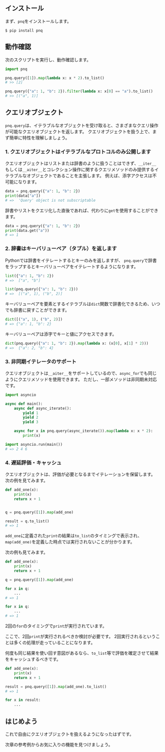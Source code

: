 ## インストール

まず、`pnq`をインストールします。

```shell
$ pip install pnq
```

## 動作確認

次のスクリプトを実行し、動作確認します。

```python
import pnq

pnq.query([1]).map(lambda x: x * 2).to_list()
# >> [2]

pnq.query({"a": 1, "b": 2}).filter(lambda x: x[0] == "a").to_list()
# >> [("a", 1)]
```

## クエリオブジェクト

`pnq.query`は、イテラブルなオブジェクトを受け取ると、さまざまなクエリ操作が可能なクエリオブジェクトを返します。
クエリオブジェクトを扱う上で、まず簡単に特性を理解しましょう。

### 1. クエリオブジェクトはイテラブルなプロトコルのみ公開します

クエリオブジェクトはリストまたは辞書のように扱うことはできず、`__iter__`もしくは`__aiter__`とコレクション操作に関するクエリメソッドのみ提供するイテラブルなオブジェクトであることを主張します。
例えば、添字アクセスは不可能になります。

``` python
data = pnq.query({"a": 1, "b": 2})
print(data["a"])
# =>  'Query' object is not subscriptable
```

辞書やリストをクエリ化した直後であれば、代わりに`get`を使用することができます。

``` python
data = pnq.query({"a": 1, "b": 2})
print(data.get("a"))
# => 1
```

### 2. 辞書はキーバリューペア（タプル）を返します

Pythonでは辞書をイテレートするとキーのみを返しますが、
`pnq.query`で辞書をラップするとキーバリューペアをイテレートするようになります。

``` python
list({"a": 1, "b": 2})
# =>  ["a", "b"]

list(pnq.query({"a": 1, "b": 2}))
# =>  [("a", 1), ("b", 2)]
```

キーバリューペアを要素とするイテラブルは`dict`関数で辞書化できるため、いつでも辞書に戻すことができます。

``` python
dict([("a", 1), ("b", 2)])
# => {"a": 1, "b": 2}
```

キーバリューペアは添字でキーと値にアクセスできます。

``` python
dict(pnq.query({"a": 1, "b": 2}).map(lambda x: (x[0], x[1] * 2)))
# =>  {"a": 2, "b": 4}
```


### 3. 非同期イテレータのサポート

クエリオブジェクトは`__aiter__`をサポートしているので、`async_for`でも同じようにクエリメソッドを使用できます。
ただし、一部メソッドは非同期未対応です。

``` python
import asyncio

async def main():
    async def async_iterate():
        yield 1
        yield 2
        yield 3

    async for x in pnq.query(async_iterate()).map(lambda x: x * 2):
        print(x)

import asyncio.run(main())
# => 2 4 6
```

### 4. 遅延評価・キャッシュ

クエリオブジェクトは、評価が必要となるまでイテレーションを保留します。
次の例を見てみます。

``` python
def add_one(x):
    print(x)
    return x + 1


q = pnq.query([1]).map(add_one)

result = q.to_list()
# => 1
```

`add_one`に定義された`print`の結果は`to_list`のタイミングで表示され、
`map(add_one)`を定義した時点では実行されないことが分かります。

次の例も見てみます。

``` python
def add_one(x):
    print(x)
    return x + 1

q = pnq.query([1]).map(add_one)

for x in q:
    ...
# => 1

for x in q:
    ...
# => 1
```

2回の`for`のタイミングで`print`が実行されています。

ここで、2回`print`が実行されるべきか検討が必要です。
2回実行されるということは多くの処理が走っていることになります。

何度も同じ結果を使い回す意図があるなら、`to_list`等で評価を確定させて結果をキャッシュするべきです。

``` python
def add_one(x):
    print(x)
    return x + 1

result = pnq.query([1]).map(add_one).to_list()
# => 1

for x in result:
    ...
```

## はじめよう

これで自由にクエリオブジェクトを扱えるようになったはずです。

次章の参考例からお気に入りの機能を見つけましょう。

